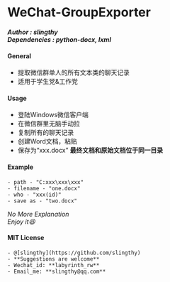 # WeChat-GroupExporter
***Author : slingthy***  
***Dependencies : python-docx, lxml***  



#### General 
  - 提取微信群单人的所有文本类的聊天记录
  - 适用于学生党&工作党
#### Usage 
  - 登陆Windows微信客户端  
  - 在微信群里无脑手动拉  
  - 复制所有的聊天记录  
  - 创建Word文档，粘贴  
  - 保存为“xxx.docx”
<b> 最终文档和原始文档位于同一目录</b>

#### Example  
    - path - "C:xxx\xxx\xxx"   
    - filename - "one.docx"
    - who - "xxx(id)"
    - save as - "two.docx"


_No More Explanation_   
_Enjoy it:laughing:_ 

#### MIT License
    - @[slingthy](https://github.com/slingthy)
    - **Suggestions are welcome**  
    - Wechat_id: **labyrinth_rw**
    - Email_me: **slingthy@qq.com**
